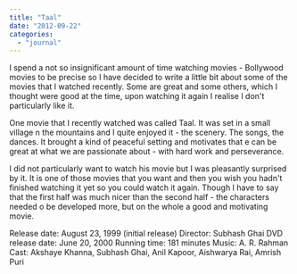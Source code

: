 ```yaml
---
title: "Taal"
date: "2012-09-22"
categories: 
  - "journal"
---
```


I spend a not so insignificant amount of time watching movies - Bollywood movies to be precise so I have decided to write a little bit about some of the movies that I watched recently. Some are great and some others, which I thought were good at the time, upon watching it again I realise I don't particularly like it.

One movie that I recently watched was called Taal. It was set in a small village n the mountains and I quite enjoyed it - the scenery. The songs, the dances. It brought a kind of peaceful setting and motivates that e can be great at what we are passionate about - with hard work and perseverance.

I did not particularly want to watch his movie but I was pleasantly surprised by it. It is one of those movies that you want and then you wish you hadn't finished watching it yet so you could watch it again. Though I have to say that the first half was much nicer than the second half - the characters needed o be developed more, but on the whole a good and motivating movie.

Release date: August 23, 1999 (initial release) Director: Subhash Ghai DVD release date: June 20, 2000 Running time: 181 minutes Music: A. R. Rahman Cast: Akshaye Khanna, Subhash Ghai, Anil Kapoor, Aishwarya Rai, Amrish Puri
